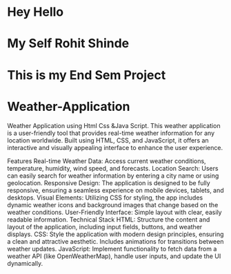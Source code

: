 # Hey Hello 
# My Self Rohit Shinde 
# This is my End Sem Project 

# Weather-Application

Weather Application using Html Css &Java Script.
This weather application is a user-friendly tool that provides real-time weather information for any location worldwide. Built using HTML, CSS, and JavaScript, it offers an interactive and visually appealing interface to enhance the user experience.

Features
Real-time Weather Data: Access current weather conditions, temperature, humidity, wind speed, and forecasts.
Location Search: Users can easily search for weather information by entering a city name or using geolocation.
Responsive Design: The application is designed to be fully responsive, ensuring a seamless experience on mobile devices, tablets, and desktops.
Visual Elements: Utilizing CSS for styling, the app includes dynamic weather icons and background images that change based on the weather conditions.
User-Friendly Interface: Simple layout with clear, easily readable information.
Technical Stack
HTML: Structure the content and layout of the application, including input fields, buttons, and weather displays.
CSS: Style the application with modern design principles, ensuring a clean and attractive aesthetic. Includes animations for transitions between weather updates.
JavaScript: Implement functionality to fetch data from a weather API (like OpenWeatherMap), handle user inputs, and update the UI dynamically.
